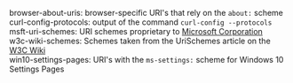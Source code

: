 browser-about-uris: browser-specific URI's that rely on the `about:` scheme  
curl-config-protocols: output of the command `curl-config --protocols`  
msft-uri-schemes: URI schemes proprietary to [Microsoft Corporation](https://www.microsoft.com)  
w3c-wiki-schemes: Schemes taken from the UriSchemes article on the [W3C Wiki](https://www.w3.org/wiki/Main_Page)  
win10-settings-pages: URI's with the `ms-settings:` scheme for Windows 10 Settings Pages   
